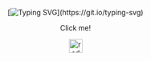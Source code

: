 <div align="center">

[![Typing SVG](https://readme-typing-svg.herokuapp.com/?color=F7F7F7&lines=My+MERN+application:+Online+Shop!)](https://git.io/typing-svg)

Click me!

<a href='https://online-shoop.herokuapp.com/'><img height="27" src="https://www.herokucdn.com/favicons/favicon.ico" alt="redux"></a>

</div>

